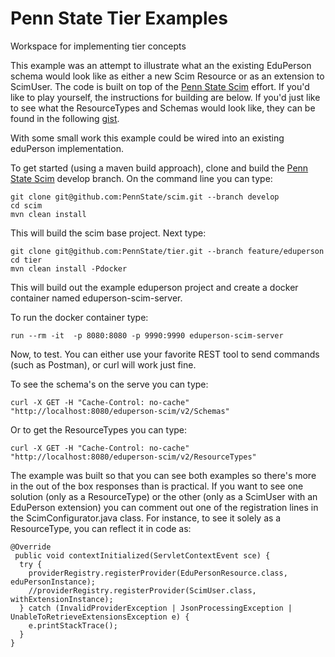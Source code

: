 # Penn State Tier Examples
Workspace for implementing tier concepts

This example was an attempt to illustrate what an the existing EduPerson schema would look like as either a new Scim Resource 
or as an extension to ScimUser.  The code is built on top of the [Penn State Scim](https://github.com/PennState/scim) effort.  If you'd like to play yourself, the instructions for building are below.  If you'd just like to see what the ResourceTypes and Schemas would look like, they can be found in the following [gist](https://gist.github.com/ussmith/3cb4217f32a387b11474d233212fef39).

With some small work this example could be wired into an existing eduPerson implementation.

To get started (using a maven build approach), clone and build the [Penn State Scim](https://github.com/PennState/scim) develop branch.  On the command line 
you can type:

    git clone git@github.com:PennState/scim.git --branch develop
    cd scim
    mvn clean install

This will build the scim base project.  Next type:

    git clone git@github.com:PennState/tier.git --branch feature/eduperson
    cd tier
    mvn clean install -Pdocker

This will build out the example eduperson project and create a docker container named eduperson-scim-server.

To run the docker container type:

    run --rm -it  -p 8080:8080 -p 9990:9990 eduperson-scim-server

Now, to test.  You can either use your favorite REST tool to send commands (such as Postman), or curl will work just fine.

To see the schema's on the serve you can type:

    curl -X GET -H "Cache-Control: no-cache" "http://localhost:8080/eduperson-scim/v2/Schemas"

Or to get the ResourceTypes you can type:

    curl -X GET -H "Cache-Control: no-cache" "http://localhost:8080/eduperson-scim/v2/ResourceTypes"

The example was built so that you can see both examples so there's more in the out of the box responses than is practical.  If you want to see one solution
(only as a ResourceType) or the other (only as a ScimUser with an EduPerson extension) you can comment out one of the registration
lines in the ScimConfigurator.java class.  For instance, to see it solely as a ResourceType, you can reflect it in code as:

 

    @Override
     public void contextInitialized(ServletContextEvent sce) {
      try {
        providerRegistry.registerProvider(EduPersonResource.class, eduPersonInstance);
        //providerRegistry.registerProvider(ScimUser.class, withExtensionInstance);
      } catch (InvalidProviderException | JsonProcessingException | UnableToRetrieveExtensionsException e) {
        e.printStackTrace();
      }
    } 
 
